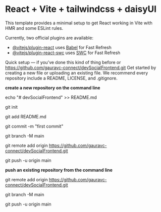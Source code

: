 # React + Vite + tailwindcss + daisyUI

This template provides a minimal setup to get React working in Vite with HMR and some ESLint rules.

Currently, two official plugins are available:

- [@vitejs/plugin-react](https://github.com/vitejs/vite-plugin-react/blob/main/packages/plugin-react/README.md) uses [Babel](https://babeljs.io/) for Fast Refresh
- [@vitejs/plugin-react-swc](https://github.com/vitejs/vite-plugin-react-swc) uses [SWC](https://swc.rs/) for Fast Refresh

Quick setup — if you’ve done this kind of thing before
or	
https://github.com/gauravc-connect/devSocialFrontend.git
Get started by creating a new file or uploading an existing file. We recommend every repository include a README, LICENSE, and .gitignore.


**create a new repository on the command line**

echo "# devSocialFrontend" >> README.md


git init

git add README.md

git commit -m "first commit"

git branch -M main

git remote add origin https://github.com/gauravc-connect/devSocialFrontend.git

git push -u origin main



**push an existing repository from the command line**

git remote add origin https://github.com/gauravc-connect/devSocialFrontend.git

git branch -M main

git push -u origin main
